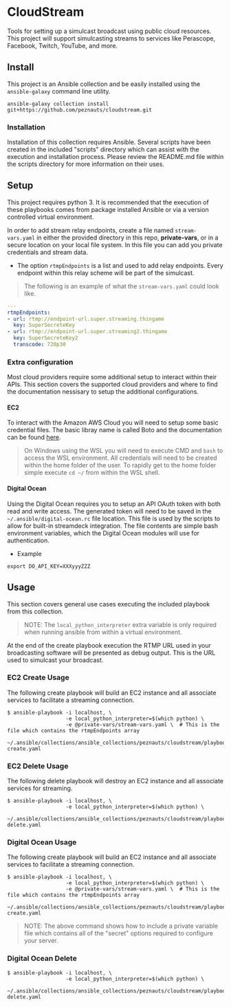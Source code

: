 # CloudStream

Tools for setting up a simulcast broadcast using public cloud resources. This
project will support simulcasting streams to services like Perascope, Facebook,
Twitch, YouTube, and more.

## Install

This project is an Ansible collection and be easily installed using the
`ansible-galaxy` command line utility.

``` shell
ansible-galaxy collection install git+https://github.com/peznauts/cloudstream.git
```

### Installation

Installation of this collection requires Ansible. Several scripts have been
created in the included "scripts" directory which can assist with the execution
and installation process. Please review the README.md file within the scripts
directory for more information on their uses.

## Setup

This project requires python 3. It is recommended that the execution of these
playbooks comes from package installed Ansible or via a version controlled
virtual environment.

In order to add stream relay endpoints, create a file named `stream-vars.yaml`
in either the provided directory in this repo, **private-vars**, or in a secure
location on your local file system. In this file you can add you private
credentials and stream data.

* The option `rtmpEndpoints` is a list and used to add relay endpoints. Every
  endpoint within this relay scheme will be part of the simulcast.

> The following is an example of what the `stream-vars.yaml` could look like.

``` yaml
---
rtmpEndpoints:
- url: rtmp://endpoint-url.super.streaming.thingame
  key: SuperSecreteKey
- url: rtmp://endpoint-url.super.streaming2.thingame
  key: SuperSecreteKey2
  transcode: 720p30
```

### Extra configuration

Most cloud providers require some additional setup to interact within their
APIs. This section covers the supported cloud providers and where to find the
documentation nessisary to setup the additional configurations.

#### EC2

To interact with the Amazon AWS Cloud you will need to setup some basic
credential files. The basic libray name is called Boto and the documentation
can be found [here](https://boto3.amazonaws.com/v1/documentation/api/latest/guide/quickstart.html#configuration).

> On Windows using the WSL you will need to execute CMD and `bash` to access
  the WSL environment. All credentials will need to be created within the
  home folder of the user. To rapidly get to the home folder simple execute
  `cd ~/` from within the WSL shell.

#### Digital Ocean

Using the Digital Ocean requires you to setup an API OAuth token with both
read and write access. The generated token will need to be saved in the
`~/.ansible/digital-ocean.rc` file location. This file is used by the scripts
to allow for built-in streamdeck integration. The file contents are simple
bash environment variables, which the Digital Ocean modules will use for
authentication.

* Example

``` shell
export DO_API_KEY=XXXyyyZZZ
```

## Usage

This section covers general use cases executing the included playbook from
this collection.

> NOTE: The `local_python_interpreter` extra variable is only required when
running ansible from within a virtual environment.

At the end of the create playbook execution the RTMP URL used in your
broadcasting software will be presented as debug output. This is the URL
used to simulcast your broadcast.

### EC2 Create Usage

The following create playbook will build an EC2 instance and all associate
services to facilitate a streaming connection.

``` shell
$ ansible-playbook -i localhost, \
                   -e local_python_interpreter=$(which python) \
                   -e @private-vars/stream-vars.yaml \  # This is the file which contains the rtmpEndpoints array
                   ~/.ansible/collections/ansible_collections/peznauts/cloudstream/playbooks/ec2-create.yaml
```

### EC2 Delete Usage

The following delete playbook will destroy an EC2 instance and all associate
services for streaming.

``` shell
$ ansible-playbook -i localhost, \
                   -e local_python_interpreter=$(which python) \
                   ~/.ansible/collections/ansible_collections/peznauts/cloudstream/playbooks/ec2-delete.yaml
```

### Digital Ocean Usage

The following create playbook will build an EC2 instance and all associate
services to facilitate a streaming connection.

``` shell
$ ansible-playbook -i localhost, \
                   -e local_python_interpreter=$(which python) \
                   -e @private-vars/stream-vars.yaml \  # This is the file which contains the rtmpEndpoints array
                   ~/.ansible/collections/ansible_collections/peznauts/cloudstream/playbooks/droplet-create.yaml
```

> NOTE: The above command shows how to include a private variable file which
  contains all of the "secret" options required to configure your server.

### Digital Ocean Delete

``` shell
$ ansible-playbook -i localhost, \
                   -e local_python_interpreter=$(which python) \
                   ~/.ansible/collections/ansible_collections/peznauts/cloudstream/playbooks/droplet-delete.yaml
```
